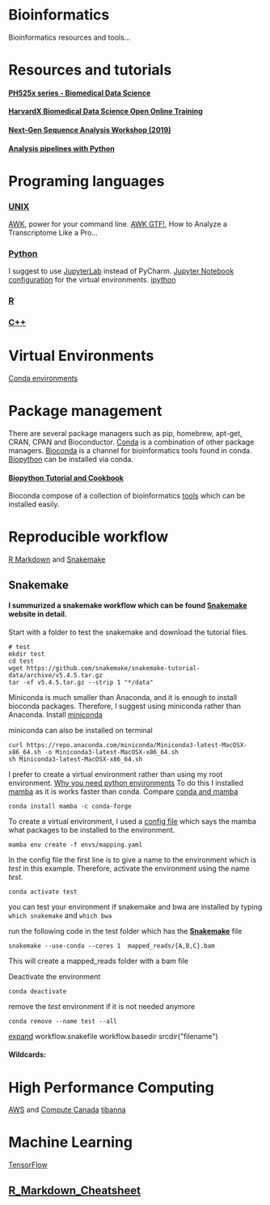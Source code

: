# Bioinformatics
Bioinformatics resources and tools...

# Resources and tutorials 
#### [PH525x series - Biomedical Data Science](http://genomicsclass.github.io/book/)
#### [HarvardX Biomedical Data Science Open Online Training](http://rafalab.github.io/pages/harvardx.html)
#### [Next-Gen Sequence Analysis Workshop (2019)](https://angus.readthedocs.io/en/2019/toc.html#)
#### [Analysis pipelines with Python](https://hpc-carpentry.github.io/hpc-python/)

# Programing languages
### [UNIX](https://tldp.org/LDP/Bash-Beginners-Guide/html/index.html)
[AWK](https://klashxx.github.io/awk-power-for-your-cmd), power for your command line.
[AWK GTF!](http://reasoniamhere.com/2013/09/16/awk-gtf-how-to-analyze-a-transcriptome-like-a-pro-part-1/), How to Analyze a Transcriptome Like a Pro... 

### [Python](https://www.w3schools.com/python/default.asp) 
I suggest to use [JupyterLab](https://jupyterlab.readthedocs.io/en/stable/index.html) instead of PyCharm.  [Jupyter Notebook configuration](http://stuartmumford.uk/blog/jupyter-notebook-and-conda.html) for the virtual environments. [ipython](https://ipython.readthedocs.io/en/stable/install/kernel_install.html)

### [R](https://www.w3schools.com/r/default.asp)

### [C++](https://www.w3schools.com/cpp/default.asp)

# Virtual Environments
[Conda environments](https://docs.conda.io/projects/conda/en/latest/user-guide/tasks/manage-environments.html)

# Package management
There are several package managers such as pip, homebrew, apt-get, CRAN, CPAN and Bioconductor. [Conda](https://bioconda.github.io/tutorials/gcb2020.html#what-exactly-is-conda) is a combination of other package managers. [Bioconda](https://bioconda.github.io/index.html) is a channel for bioinformatics tools found in conda. [Biopython](https://biopython.org/wiki/Packages) can be installed via conda.        
#### [Biopython Tutorial and Cookbook](http://biopython.org/DIST/docs/tutorial/Tutorial.html)

Bioconda compose of a collection of bioinformatics [tools](https://anaconda.org/bioconda/repo?sort=_name&sort_order=asc&page=15) which can be installed easily.  

# Reproducible workflow
[R Markdown](https://rmarkdown.rstudio.com) and [Snakemake](https://snakemake.readthedocs.io/en/stable/)

## Snakemake
#### I summurized a snakemake workflow which can be found [Snakemake](https://snakemake.readthedocs.io/en/stable/) website in detail. 

Start with a folder to test the snakemake and download the tutorial files.   

```
# test
mkdir test
cd test
wget https://github.com/snakemake/snakemake-tutorial-data/archive/v5.4.5.tar.gz
tar -xf v5.4.5.tar.gz --strip 1 "*/data"
```

Miniconda is much smaller than Anaconda, and it is enough to install bioconda packages. Therefore, I suggest using miniconda rather than Anaconda. 
Install [miniconda](https://docs.conda.io/en/latest/miniconda.html#macosx-installers)

miniconda can also be installed on terminal
```
curl https://repo.anaconda.com/miniconda/Miniconda3-latest-MacOSX-x86_64.sh -o Miniconda3-latest-MacOSX-x86_64.sh
sh Miniconda3-latest-MacOSX-x86_64.sh
```

I prefer to create a virtual environment rather than using my root environment. [Why you need python environments](https://www.freecodecamp.org/news/why-you-need-python-environments-and-how-to-manage-them-with-conda-85f155f4353c/) To do this I installed [mamba](https://mamba-framework.readthedocs.io/en/latest/what_mamba_is.html) as it is works faster than conda. Compare [conda and mamba](https://bioconda.github.io/tutorials/gcb2020.html#introducing-mamba)

```
conda install mamba -c conda-forge
```

To create a virtual environment, I used a [config file](https://github.com/emineozsahin/Bioinformatics/blob/main/config/mapping.yaml) which says the mamba what packages to be installed to the environment.   

```
mamba env create -f envs/mapping.yaml 
```

In the config file the first line is to give a name to the environment which is *test* in this example. Therefore, activate the environment using the name *test*.
```
conda activate test
```
you can test your environment if snakemake and bwa are installed by typing `which snakemake` and `which bwa`

run the following code in the test folder which has the [__Snakemake__](https://github.com/emineozsahin/Bioinformatics/blob/main/test/Snakefile) file 

```
snakemake --use-conda --cores 1  mapped_reads/{A,B,C}.bam
```
This will create a mapped_reads folder with a bam file 

Deactivate the environment

```
conda deactivate
```

remove the _test_ environment if it is not needed anymore
```
conda remove --name test --all
```

[expand](https://endrebak.gitbooks.io/the-snakemake-book/content/chapters/expand/expand.html)
workflow.snakefile
workflow.basedir
srcdir("filename")

#### Wildcards:



# High Performance Computing
[AWS](https://aws.amazon.com) and [Compute Canada](https://docs.computecanada.ca/wiki/Compute_Canada_Documentation)
[tibanna](https://tibanna.readthedocs.io/en/latest/)

# Machine Learning
[TensorFlow](https://www.tensorflow.org)

## [R_Markdown_Cheatsheet](https://github.com/adam-p/markdown-here/wiki/Markdown-Cheatsheet)
